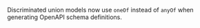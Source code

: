 Discriminated union models now use `oneOf` instead of `anyOf` when generating OpenAPI schema definitions.
